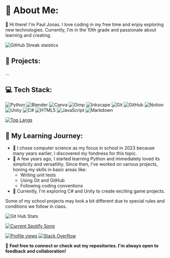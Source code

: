 # 💫 About Me:

👋 Hi there! I'm Paul Jonas. I love coding in my free time and enjoy exploring new technologies. Currently, I'm in the 10th grade and passionate about learning and creating.


![GitHub Streak staistics](https://github-readme-streak-stats.herokuapp.com/?user=RedLion8399&theme=dark&hide_border=false)


## 🚀 Projects:
...



## 💻 Tech Stack:
![Python](https://img.shields.io/badge/python-3670A0?style=for-the-badge&logo=python&logoColor=ffdd54) ![Blender](https://img.shields.io/badge/blender-%23F5792A.svg?style=for-the-badge&logo=blender&logoColor=white) ![Canva](https://img.shields.io/badge/Canva-%2300C4CC.svg?style=for-the-badge&logo=Canva&logoColor=white) ![Gimp](https://img.shields.io/badge/Gimp-657D8B?style=for-the-badge&logo=gimp&logoColor=FFFFFF) ![Inkscape](https://img.shields.io/badge/Inkscape-e0e0e0?style=for-the-badge&logo=inkscape&logoColor=080A13) ![Git](https://img.shields.io/badge/git-%23F05033.svg?style=for-the-badge&logo=git&logoColor=white) ![GitHub](https://img.shields.io/badge/github-%23121011.svg?style=for-the-badge&logo=github&logoColor=white) ![Notion](https://img.shields.io/badge/Notion-%23000000.svg?style=for-the-badge&logo=notion&logoColor=white) ![Unity](https://img.shields.io/badge/unity-%23000000.svg?style=for-the-badge&logo=unity&logoColor=white) ![C#](https://img.shields.io/badge/c%23-%23239120.svg?style=for-the-badge&logo=csharp&logoColor=white) ![HTML5](https://img.shields.io/badge/html5-%23E34F26.svg?style=for-the-badge&logo=html5&logoColor=white) ![JavaScript](https://img.shields.io/badge/javascript-%23323330.svg?style=for-the-badge&logo=javascript&logoColor=%23F7DF1E) ![Markdown](https://img.shields.io/badge/markdown-%23000000.svg?style=for-the-badge&logo=markdown&logoColor=white)


[![Top Langs](https://github-readme-stats.vercel.app/api/top-langs/?username=RedLion8399&theme=dark&hide_border=false)](https://github.com/RedLion8399/github-readme-stats)



## 📕 My Learning Journey:
- 🏫 I chose computer science as my focus in school in 2023 because many years earlier, I discovered my fondness for this topic.
- 🐍 A few years ago, I started learning Python and immediately loved its simplicity and versatility. Since then, I've worked on various projects, honing my skills in basic areas like:
  - Writing unit tests
  - Using Git and GitHub
  - Following coding conventions
- 🌱 Currently, I'm exploring C# and Unity to create exciting game projects.

Some of my school projects may look a bit different due to special rules and conditions we follow in class.


![Git Hub Stats](https://github-readme-stats.vercel.app/api?username=RedLion8399&theme=dark&hide_border=false&include_all_commits=true&count_private=true&show_icons=true)



<a href="https://redlion8399.pythonanywhere.com/link">
    <picture>
        <source media="(prefers-color-scheme: light)" srcset="https://redlion8399.pythonanywhere.com/?eq_color=rainbow">
        <source media="(prefers-color-scheme: dark)" srcset="https://redlion8399.pythonanywhere.com/?eq_color=rainbow&theme=dark">
        <img src="https://redlion8399.pythonanywhere.com/?eq_color=rainbow" alt="Current Spotify Song"/>
    </picture>
</a>

[![Profile views](https://visitcount.itsvg.in/api?id=RedLion8399&icon=0&color=3)](https://visitcount.itsvg.in)
[![Stack Overflow](https://img.shields.io/badge/-Stackoverflow-FE7A16?logo=stack-overflow&logoColor=white)](https://stackoverflow.com/users/28881529)


💬 **Feel free to connect or check out my repositories. I'm always open to feedback and collaboration!**
